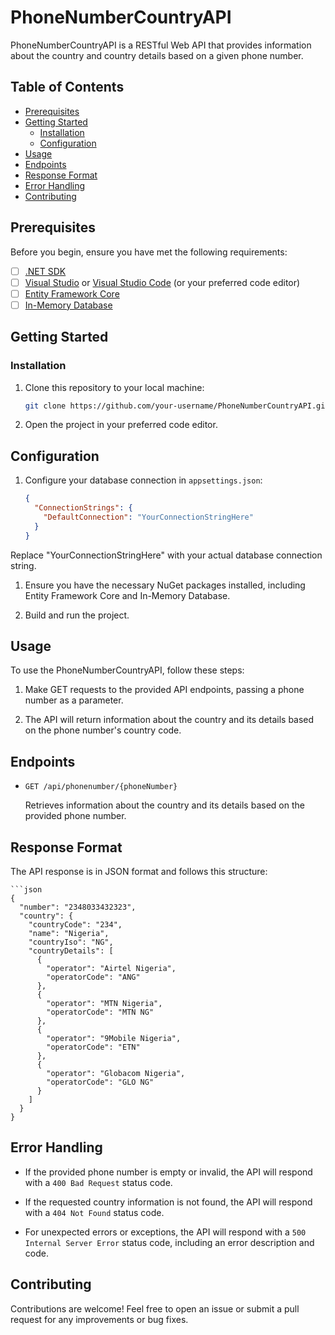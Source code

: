 # PhoneNumberCountryAPI

PhoneNumberCountryAPI is a RESTful Web API that provides information about the country and country details based on a given phone number.

## Table of Contents

- [Prerequisites](#prerequisites)
- [Getting Started](#getting-started)
  - [Installation](#installation)
  - [Configuration](#configuration)
- [Usage](#usage)
- [Endpoints](#endpoints)
- [Response Format](#response-format)
- [Error Handling](#error-handling)
- [Contributing](#contributing)

## Prerequisites

Before you begin, ensure you have met the following requirements:

- [ ] [.NET SDK](https://dotnet.microsoft.com/download/dotnet)
- [ ] [Visual Studio](https://visualstudio.microsoft.com/) or [Visual Studio Code](https://code.visualstudio.com/) (or your preferred code editor)
- [ ] [Entity Framework Core](https://docs.microsoft.com/en-us/ef/core/)
- [ ] [In-Memory Database](https://docs.microsoft.com/en-us/ef/core/providers/in-memory/?tabs=dotnet-core-cli)

## Getting Started

### Installation

1. Clone this repository to your local machine:

   ```bash
   git clone https://github.com/your-username/PhoneNumberCountryAPI.git

2. Open the project in your preferred code editor.

## Configuration

1. Configure your database connection in `appsettings.json`:

   ```json
   {
     "ConnectionStrings": {
       "DefaultConnection": "YourConnectionStringHere"
     }
   }

Replace "YourConnectionStringHere" with your actual database connection string.

1. Ensure you have the necessary NuGet packages installed, including Entity Framework Core and In-Memory Database.

2. Build and run the project.

## Usage

To use the PhoneNumberCountryAPI, follow these steps:

1. Make GET requests to the provided API endpoints, passing a phone number as a parameter.

2. The API will return information about the country and its details based on the phone number's country code.

## Endpoints

- `GET /api/phonenumber/{phoneNumber}`

   Retrieves information about the country and its details based on the provided phone number.

## Response Format

The API response is in JSON format and follows this structure:

	```json
	{
	  "number": "2348033432323",
	  "country": {
		"countryCode": "234",
		"name": "Nigeria",
		"countryIso": "NG",
		"countryDetails": [
		  {
			"operator": "Airtel Nigeria",
			"operatorCode": "ANG"
		  },
		  {
			"operator": "MTN Nigeria",
			"operatorCode": "MTN NG"
		  },
		  {
			"operator": "9Mobile Nigeria",
			"operatorCode": "ETN"
		  },
		  {
			"operator": "Globacom Nigeria",
			"operatorCode": "GLO NG"
		  }
		]
	  }
	}
	
## Error Handling

- If the provided phone number is empty or invalid, the API will respond with a `400 Bad Request` status code.

- If the requested country information is not found, the API will respond with a `404 Not Found` status code.

- For unexpected errors or exceptions, the API will respond with a `500 Internal Server Error` status code, including an error description and code.

## Contributing

Contributions are welcome! Feel free to open an issue or submit a pull request for any improvements or bug fixes.

